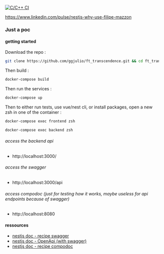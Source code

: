 [![C/C++ CI](https://github.com/ggjulio/poc_dockerize_nestjs/actions/workflows/ci.yml/badge.svg)](https://github.com/ggjulio/poc_dockerize_nestjs/actions/workflows/ci.yml)

https://www.linkedin.com/pulse/nestjs-why-use-filipe-mazzon

### Just a poc

#### getting started
Download the repo :
```bash
git clone https://github.com/ggjulio/ft_transcendence.git && cd ft_transcendence
```
Then build :
```bash
docker-compose build
```
Then run the services :
```bash
docker-compose up
```
Then to either run tests, use vue/nest cli, or install packages,
open a new zsh in one of the container :
```bash
docker-compose exec frontend zsh
```
```bash
docker-compose exec backend zsh
```


###### access the backend api
- http://localhost:3000/
###### access the swagger
- http://localhost:3000/api
###### access compodoc (just for testing how it works, maybe useless for api endpoints because of swagger)
- http://localhost:8080

#### ressources 
- [nestjs doc - recipe swagger](https://docs.nestjs.com/openapi/introduction)
- [nestjs doc - OpenApi (with swagger)](https://docs.nestjs.com/openapi/introduction)
- [nestjs doc - recipe compodoc](https://docs.nestjs.com/recipes/documentation)

